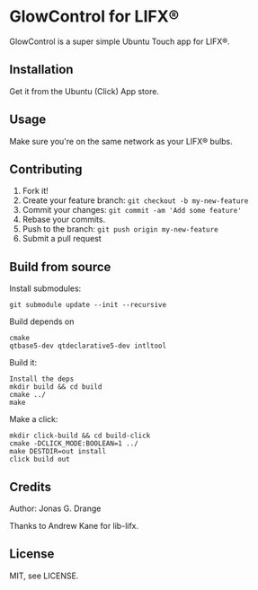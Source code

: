 # GlowControl for LIFX®

GlowControl is a super simple Ubuntu Touch app for LIFX®.

## Installation

Get it from the Ubuntu (Click) App store.

## Usage

Make sure you're on the same network as your LIFX® bulbs.

## Contributing

1. Fork it!
1. Create your feature branch: `git checkout -b my-new-feature`
1. Commit your changes: `git commit -am 'Add some feature'`
1. Rebase your commits.
1. Push to the branch: `git push origin my-new-feature`
1. Submit a pull request

## Build from source

Install submodules:

    git submodule update --init --recursive

Build depends on 

    cmake
    qtbase5-dev qtdeclarative5-dev intltool

Build it:

    Install the deps
    mkdir build && cd build
    cmake ../
    make

Make a click:

    mkdir click-build && cd build-click
    cmake -DCLICK_MODE:BOOLEAN=1 ../
    make DESTDIR=out install
    click build out


## Credits

Author: Jonas G. Drange

Thanks to Andrew Kane for lib-lifx.


## License

MIT, see LICENSE.
